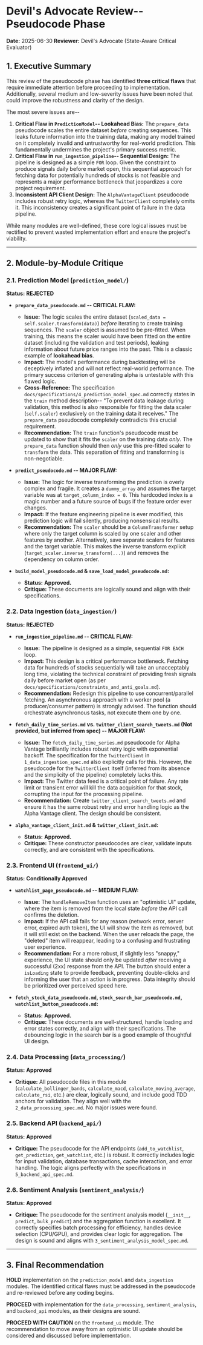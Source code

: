 # Devil's Advocate Review-- Pseudocode Phase

**Date:** 2025-06-30
**Reviewer:** Devil's Advocate (State-Aware Critical Evaluator)

## 1. Executive Summary

This review of the pseudocode phase has identified **three critical flaws** that require immediate attention before proceeding to implementation. Additionally, several medium and low-severity issues have been noted that could improve the robustness and clarity of the design.

The most severe issues are--

1.  **Critical Flaw in `PredictionModel`-- Lookahead Bias:** The `prepare_data` pseudocode scales the entire dataset *before* creating sequences. This leaks future information into the training data, making any model trained on it completely invalid and untrustworthy for real-world prediction. This fundamentally undermines the project's primary success metric.
2.  **Critical Flaw in `run_ingestion_pipeline`-- Sequential Design:** The pipeline is designed as a simple `FOR` loop. Given the constraint to produce signals daily before market open, this sequential approach for fetching data for potentially hundreds of stocks is not feasible and represents a major performance bottleneck that jeopardizes a core project requirement.
3.  **Inconsistent API Client Design:** The `AlphaVantageClient` pseudocode includes robust retry logic, whereas the `TwitterClient` completely omits it. This inconsistency creates a significant point of failure in the data pipeline.

While many modules are well-defined, these core logical issues must be rectified to prevent wasted implementation effort and ensure the project's viability.

---

## 2. Module-by-Module Critique

### 2.1. Prediction Model (`prediction_model/`)

**Status:** **REJECTED**

-   **`prepare_data_pseudocode.md` -- CRITICAL FLAW:**
    -   **Issue:** The logic scales the entire dataset (`scaled_data = self.scaler.transform(data)`) *before* iterating to create training sequences. The `scaler` object is assumed to be pre-fitted. When training, this means the scaler would have been fitted on the entire dataset (including the validation and test periods), leaking information about future price ranges into the past. This is a classic example of **lookahead bias**.
    -   **Impact:** The model's performance during backtesting will be deceptively inflated and will not reflect real-world performance. The primary success criterion of generating alpha is untestable with this flawed logic.
    -   **Cross-Reference:** The specification `docs/specifications/4_prediction_model_spec.md` correctly states in the `train` method description-- "To prevent data leakage during validation, this method is also responsible for fitting the data scaler (`self.scaler`) exclusively on the training data it receives." The `prepare_data` pseudocode completely contradicts this crucial requirement.
    -   **Recommendation:** The `train` function's pseudocode must be updated to show that it fits the `scaler` on the training data *only*. The `prepare_data` function should then *only* use this pre-fitted scaler to `transform` the data. This separation of fitting and transforming is non-negotiable.

-   **`predict_pseudocode.md` -- MAJOR FLAW:**
    -   **Issue:** The logic for inverse transforming the prediction is overly complex and fragile. It creates a `dummy_array` and assumes the target variable was at `target_column_index = 0`. This hardcoded index is a magic number and a future source of bugs if the feature order ever changes.
    -   **Impact:** If the feature engineering pipeline is ever modified, this prediction logic will fail silently, producing nonsensical results.
    -   **Recommendation:** The `scaler` should be a `ColumnTransformer` setup where only the target column is scaled by one scaler and other features by another. Alternatively, save separate scalers for features and the target variable. This makes the inverse transform explicit (`target_scaler.inverse_transform(...)`) and removes the dependency on column order.

-   **`build_model_pseudocode.md` & `save_load_model_pseudocode.md`:**
    -   **Status:** **Approved.**
    -   **Critique:** These documents are logically sound and align with their specifications.

### 2.2. Data Ingestion (`data_ingestion/`)

**Status:** **REJECTED**

-   **`run_ingestion_pipeline.md` -- CRITICAL FLAW:**
    -   **Issue:** The pipeline is designed as a simple, sequential `FOR EACH` loop.
    -   **Impact:** This design is a critical performance bottleneck. Fetching data for hundreds of stocks sequentially will take an unacceptably long time, violating the technical constraint of providing fresh signals daily before market open (as per `docs/specifications/constraints_and_anti_goals.md`).
    -   **Recommendation:** Redesign this pipeline to use concurrent/parallel fetching. An asynchronous approach with a worker pool (a producer/consumer pattern) is strongly advised. The function should orchestrate asynchronous tasks, not execute them one by one.

-   **`fetch_daily_time_series.md` vs. `twitter_client_search_tweets.md` (Not provided, but inferred from spec) -- MAJOR FLAW:**
    -   **Issue:** The `fetch_daily_time_series.md` pseudocode for Alpha Vantage brilliantly includes robust retry logic with exponential backoff. The specification for the `TwitterClient` in `1_data_ingestion_spec.md` also explicitly calls for this. However, the pseudocode for the `TwitterClient` itself (inferred from its absence and the simplicity of the pipeline) completely lacks this.
    -   **Impact:** The Twitter data feed is a critical point of failure. Any rate limit or transient error will kill the data acquisition for that stock, corrupting the input for the processing pipeline.
    -   **Recommendation:** Create `twitter_client_search_tweets.md` and ensure it has the same robust retry and error handling logic as the Alpha Vantage client. The design should be consistent.

-   **`alpha_vantage_client_init.md` & `twitter_client_init.md`:**
    -   **Status:** **Approved.**
    -   **Critique:** These constructor pseudocodes are clear, validate inputs correctly, and are consistent with the specifications.

### 2.3. Frontend UI (`frontend_ui/`)

**Status:** **Conditionally Approved**

-   **`watchlist_page_pseudocode.md` -- MEDIUM FLAW:**
    -   **Issue:** The `handleRemoveItem` function uses an "optimistic UI" update, where the item is removed from the local state *before* the API call confirms the deletion.
    -   **Impact:** If the API call fails for any reason (network error, server error, expired auth token), the UI will show the item as removed, but it will still exist on the backend. When the user reloads the page, the "deleted" item will reappear, leading to a confusing and frustrating user experience.
    -   **Recommendation:** For a more robust, if slightly less "snappy," experience, the UI state should only be updated *after* receiving a successful (2xx) response from the API. The button should enter a `isLoading` state to provide feedback, preventing double-clicks and informing the user that an action is in progress. Data integrity should be prioritized over perceived speed here.

-   **`fetch_stock_data_pseudocode.md`, `stock_search_bar_pseudocode.md`, `watchlist_button_pseudocode.md`:**
    -   **Status:** **Approved.**
    -   **Critique:** These documents are well-structured, handle loading and error states correctly, and align with their specifications. The debouncing logic in the search bar is a good example of thoughtful UI design.

### 2.4. Data Processing (`data_processing/`)

**Status:** **Approved**

-   **Critique:** All pseudocode files in this module (`calculate_bollinger_bands`, `calculate_macd`, `calculate_moving_average`, `calculate_rsi`, etc.) are clear, logically sound, and include good TDD anchors for validation. They align well with the `2_data_processing_spec.md`. No major issues were found.

### 2.5. Backend API (`backend_api/`)

**Status:** **Approved**

-   **Critique:** The pseudocode for the API endpoints (`add_to_watchlist`, `get_prediction`, `get_watchlist`, etc.) is robust. It correctly includes logic for input validation, database transactions, cache interaction, and error handling. The logic aligns perfectly with the specifications in `5_backend_api_spec.md`.

### 2.6. Sentiment Analysis (`sentiment_analysis/`)

**Status:** **Approved**

-   **Critique:** The pseudocode for the sentiment analysis model (`__init__`, `predict`, `bulk_predict`) and the aggregation function is excellent. It correctly specifies batch processing for efficiency, handles device selection (CPU/GPU), and provides clear logic for aggregation. The design is sound and aligns with `3_sentiment_analysis_model_spec.md`.

---

## 3. Final Recommendation

**HOLD** implementation on the `prediction_model` and `data_ingestion` modules. The identified critical flaws must be addressed in the pseudocode and re-reviewed before any coding begins.

**PROCEED** with implementation for the `data_processing`, `sentiment_analysis`, and `backend_api` modules, as their designs are sound.

**PROCEED WITH CAUTION** on the `frontend_ui` module. The recommendation to move away from an optimistic UI update should be considered and discussed before implementation.